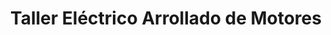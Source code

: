 ---
title: "Taller Eléctrico Arrollado de Motores"
url: /alajuelita/taller-electrico-arrollado-de-motores/
shop: general
---